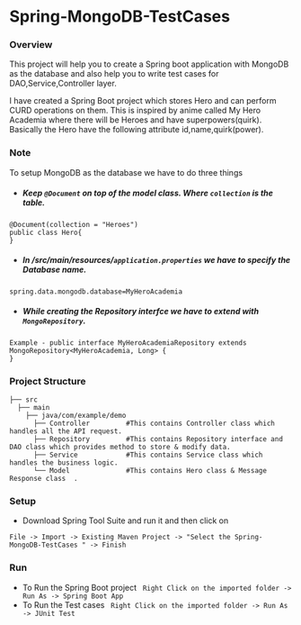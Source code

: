 # Spring-MongoDB-TestCases

### Overview
This project will help you to create a Spring boot application with MongoDB as the database and also help you to write test cases for DAO,Service,Controller layer. 

I have created a Spring Boot project which stores Hero and can perform CURD operations on them. This is inspired by anime called My Hero Academia where there will be Heroes and have superpowers(quirk). Basically the Hero have the following attribute id,name,quirk(power).

### Note
To setup MongoDB as the database we have to do three things
* ##### Keep ```@Document``` on top of the model class. Where  ```collection``` is the table.
``` 
@Document(collection = "Heroes")
public class Hero{
}
```
* ##### In /src/main/resources/```application.properties``` we have to specify the Database name.
```
spring.data.mongodb.database=MyHeroAcademia
```
* ##### While creating the Repository interfce we have to extend with ```MongoRepository```.
```
Example - public interface MyHeroAcademiaRepository extends MongoRepository<MyHeroAcademia, Long> {
}
```
### Project Structure
```
├── src
  ├── main
    ├── java/com/example/demo
      ├── Controller         #This contains Controller class which handles all the API request.
      ├── Repository         #This contains Repository interface and DAO class which provides method to store & modify data.
      ├── Service            #This contains Service class which handles the business logic.
      └── Model              #This contains Hero class & Message Response class  .
```
### Setup 
* Download Spring Tool Suite and run it  and then click on
``` 
File -> Import -> Existing Maven Project -> "Select the Spring-MongoDB-TestCases " -> Finish
```
### Run 
* To Run the Spring Boot project
``` Right Click on the imported folder -> Run As -> Spring Boot App```
* To Run the Test cases 
``` Right Click on the imported folder -> Run As -> JUnit Test```

